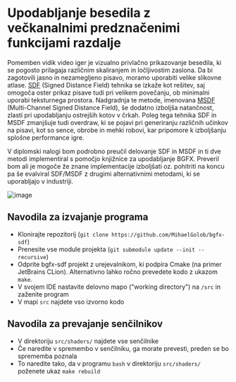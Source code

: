 # Upodabljanje besedila z večkanalnimi predznačenimi funkcijami razdalje

Pomemben vidik video iger je vizualno privlačno prikazovanje besedila, ki se pogosto prilagaja različnim skaliranjem in ločljivostim zaslona. Da bi zagotovili jasno in nezamegljeno pisavo, moramo uporabiti velike slikovne atlase. [SDF](https://steamcdn-a.akamaihd.net/apps/valve/2007/SIGGRAPH2007_AlphaTestedMagnification.pdf) (Signed Distance Field) tehnika se izkaže kot rešitev, saj omogoča oster prikaz pisave tudi pri velikem povečanju, ob minimalni uporabi teksturnega prostora. Nadgradnja te metode, imenovana [MSDF](https://github.com/Chlumsky/msdfgen?tab=MIT-1-ov-file) (Multi-Channel Signed Distance Field), še dodatno izboljša natančnost, zlasti pri upodabljanju ostrejših kotov v črkah. Poleg tega tehnika SDF in MSDF zmanjšuje tudi overdraw, ki se pojavi pri generiranju različnih učinkov na pisavi, kot so sence, obrobe in mehki robovi, kar pripomore k izboljšanju splošne performance igre.

V diplomski nalogi bom podrobno preučil delovanje SDF in MSDF in ti dve metodi implementiral s pomočjo knjižnice za upodabljanje BGFX. Preveril bom ali je mogoče že znane implementacije izboljšati oz. pohitriti na koncu pa še evalviral SDF/MSDF z drugimi alternativnimi metodami, ki se uporabljajo v industriji.

![image](https://github.com/MihaelGolob/bgfx-sdf/assets/48100773/a13c8c66-32ef-4d40-99ea-fefc4b6ab70c)

## Navodila za izvajanje programa

- Klonirajte repozitorij (`git clone https://github.com/MihaelGolob/bgfx-sdf`)
- Prenesite vse module projekta (`git submodule update --init --recursive`)
- Odprite bgfx-sdf projekt z urejevalnikom, ki podpira Cmake (na primer JetBrains CLion). Alternativno lahko ročno prevedete kodo z ukazom `make`.
- V svojem IDE nastavite delovno mapo ("working directory") na `/src` in zaženite program
- V mapi `src` najdete vso izvorno kodo

## Navodila za prevajanje senčilnikov

- V direktoriju `src/shaders/` najdete vse senčilnike
- Če naredite v spremembo v senčilniku, ga morate prevesti, preden se bo sprememba poznala
- To naredite tako, da v programu `bash` v direktoriju `src/shaders/` poženete ukaz `make rebuild`

